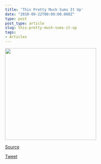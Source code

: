 ```yaml
---
title: 'This Pretty Much Sums It Up'
date: "2010-09-22T00:00:00.000Z"
type: post 
post_type: article
slug: this-pretty-much-sums-it-up
tags: 
- Articles
---
```

<img class="alignnone" title="This Pretty Much Sums It Up" src="http://i.imgur.com/hf0oR.png" alt="" width="300" height="300" />

[Source][1]

<div style="">
  <a href="http://twitter.com/share" class="twitter-share-button" data-count="horizontal" data-text="This Pretty Much Sums It Up" data-url="http://brandontreb.com/this-pretty-much-sums-it-up"  data-via="brandontreb" data-related="brandontreb:">Tweet</a>
</div>

 [1]: http://www.reddit.com/r/pics/comments/dh8g0/actually_this_pretty_much_sums_it_up_as_well/
